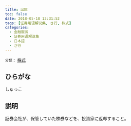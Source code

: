 ```yaml
---
title: 出庫
toc: false
date: 2018-05-18 13:31:52
tags: [证券用语解说集, さ行, 株式]
categories:
  - 金融服务
  - 证券用语解说集
  - 日本語
  - さ行
---
```


`分類：` [株式](/tags/株式/)

## ひらがな

しゅっこ

## 説明

証券会社が、保管していた株券などを、投資家に返却すること。

